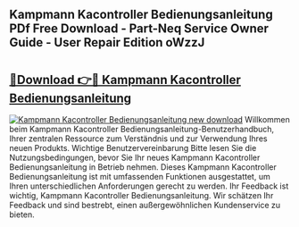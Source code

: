 ## Kampmann Kacontroller Bedienungsanleitung PDf Free Download - Part-Neq Service Owner Guide - User Repair Edition oWzzJ

# <h2><a href="http://df0841l.blite.top/?on=Kampmann+Kacontroller+Bedienungsanleitung">🔗Download 👉🔴 Kampmann Kacontroller Bedienungsanleitung</a></h2>

[![Kampmann Kacontroller Bedienungsanleitung new download](https://i.imgur.com/lujVjoI.png)](http://df0841l.blite.top/?on=Kampmann+Kacontroller+Bedienungsanleitung)
Willkommen beim Kampmann Kacontroller Bedienungsanleitung-Benutzerhandbuch, Ihrer zentralen Ressource zum Verständnis und zur Verwendung Ihres neuen Produkts. Wichtige Benutzervereinbarung Bitte lesen Sie die Nutzungsbedingungen, bevor Sie Ihr neues Kampmann Kacontroller Bedienungsanleitung in Betrieb nehmen. Dieses Kampmann Kacontroller Bedienungsanleitung ist mit umfassenden Funktionen ausgestattet, um Ihren unterschiedlichen Anforderungen gerecht zu werden. Ihr Feedback ist wichtig, Kampmann Kacontroller Bedienungsanleitung. Wir schätzen Ihr Feedback und sind bestrebt, einen außergewöhnlichen Kundenservice zu bieten.

